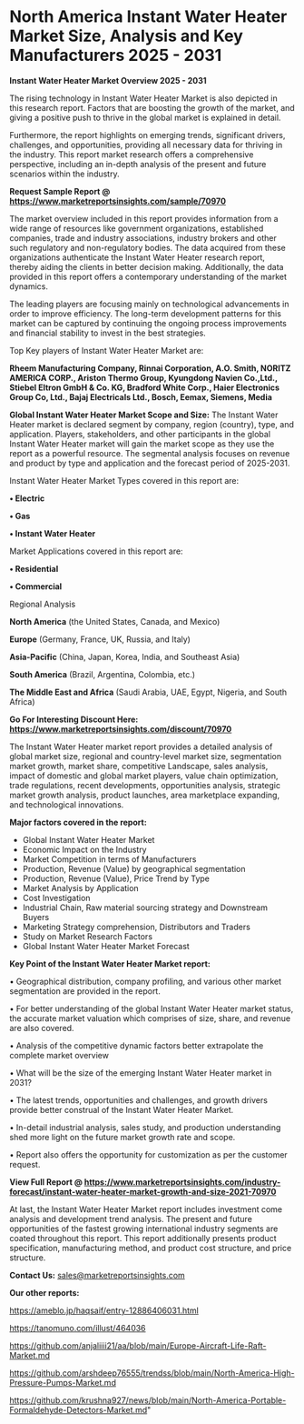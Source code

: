 # North America Instant Water Heater Market Size, Analysis and Key Manufacturers 2025 - 2031

<Strong> Instant Water Heater Market Overview 2025 - 2031</strong>

The rising technology in Instant Water Heater Market is also depicted in this research report. Factors that are boosting the growth of the market, and giving a positive push to thrive in the global market is explained in detail.

Furthermore, the report highlights on emerging trends, significant drivers, challenges, and opportunities, providing all necessary data for thriving in the industry. This report market research offers a comprehensive perspective, including an in-depth analysis of the present and future scenarios within the industry.

<strong>Request Sample Report @ <a href=https://www.marketreportsinsights.com/sample/70970>https://www.marketreportsinsights.com/sample/70970</a></strong>

The market overview included in this report provides information from a wide range of resources like government organizations, established companies, trade and industry associations, industry brokers and other such regulatory and non-regulatory bodies. The data acquired from these organizations authenticate the Instant Water Heater research report, thereby aiding the clients in better decision making. Additionally, the data provided in this report offers a contemporary understanding of the market dynamics.

The leading players are focusing mainly on technological advancements in order to improve efficiency. The long-term development patterns for this market can be captured by continuing the ongoing process improvements and financial stability to invest in the best strategies.

Top Key players of Instant Water Heater Market are:

<strong>Rheem Manufacturing Company, Rinnai Corporation, A.O. Smith, NORITZ AMERICA CORP., Ariston Thermo Group, Kyungdong Navien Co.,Ltd., Stiebel Eltron GmbH & Co. KG, Bradford White Corp., Haier Electronics Group Co, Ltd., Bajaj Electricals Ltd., Bosch, Eemax, Siemens, Media</strong>

<strong><b>Global Instant Water Heater Market Scope and Size:</b></strong>
The Instant Water Heater market is declared segment by company, region (country), type, and application. Players, stakeholders, and other participants in the global Instant Water Heater market will gain the market scope as they use the report as a powerful resource. The segmental analysis focuses on revenue and product by type and application and the forecast period of 2025-2031.

Instant Water Heater Market Types covered in this report are:

<strong>• Electric

• Gas

• Instant Water Heater</strong>

Market Applications covered in this report are:

<strong>• Residential

• Commercial</strong> 

Regional Analysis

<strong>North America</strong> (the United States, Canada, and Mexico)

<strong>Europe</strong> (Germany, France, UK, Russia, and Italy)

<strong>Asia-Pacific</strong> (China, Japan, Korea, India, and Southeast Asia)

<strong>South America</strong> (Brazil, Argentina, Colombia, etc.)

<strong>The Middle East and Africa</strong> (Saudi Arabia, UAE, Egypt, Nigeria, and South Africa)

<strong>Go For Interesting Discount Here: <a href=https://www.marketreportsinsights.com/discount/70970>https://www.marketreportsinsights.com/discount/70970</a></strong>

The Instant Water Heater market report provides a detailed analysis of global market size, regional and country-level market size, segmentation market growth, market share, competitive Landscape, sales analysis, impact of domestic and global market players, value chain optimization, trade regulations, recent developments, opportunities analysis, strategic market growth analysis, product launches, area marketplace expanding, and technological innovations.

<strong><b>Major factors covered in the report:</b></strong>
<ul>
  <li>Global Instant Water Heater Market </li>
  <li>Economic Impact on the Industry</li>
  <li>Market Competition in terms of Manufacturers</li>
  <li>Production, Revenue (Value) by geographical segmentation</li>
  <li>Production, Revenue (Value), Price Trend by Type</li>
  <li>Market Analysis by Application</li>
  <li>Cost Investigation</li>
  <li>Industrial Chain, Raw material sourcing strategy and Downstream Buyers</li>
  <li>Marketing Strategy comprehension, Distributors and Traders</li>
  <li>Study on Market Research Factors</li>
  <li>Global Instant Water Heater Market Forecast</li>
</ul>

<strong><b>Key Point of the Instant Water Heater Market report:</b></strong>

• Geographical distribution, company profiling, and various other market segmentation are provided in the report.

• For better understanding of the global Instant Water Heater market status, the accurate market valuation which comprises of size, share, and revenue are also covered.

• Analysis of the competitive dynamic factors better extrapolate the complete market overview

• What will be the size of the emerging Instant Water Heater market in 2031?

• The latest trends, opportunities and challenges, and growth drivers provide better construal of the Instant Water Heater Market.

• In-detail industrial analysis, sales study, and production understanding shed more light on the future market growth rate and scope.

• Report also offers the opportunity for customization as per the customer request.

<strong><b>View Full Report @ <a href=https://www.marketreportsinsights.com/industry-forecast/instant-water-heater-market-growth-and-size-2021-70970>https://www.marketreportsinsights.com/industry-forecast/instant-water-heater-market-growth-and-size-2021-70970</a></b></strong>


At last, the Instant Water Heater Market report includes investment come analysis and development trend analysis. The present and future opportunities of the fastest growing international industry segments are coated throughout this report. This report additionally presents product specification, manufacturing method, and product cost structure, and price structure.

<strong>Contact Us:</strong>
sales@marketreportsinsights.com

<strong>Our other reports:</strong>

<a href=https://ameblo.jp/haqsaif/entry-12886406031.html>https://ameblo.jp/haqsaif/entry-12886406031.html</a>

<a href=https://tanomuno.com/illust/464036>https://tanomuno.com/illust/464036</a>

<a href=https://github.com/anjaliiii21/aa/blob/main/Europe-Aircraft-Life-Raft-Market.md>https://github.com/anjaliiii21/aa/blob/main/Europe-Aircraft-Life-Raft-Market.md</a>

<a href=https://github.com/arshdeep76555/trendss/blob/main/North-America-High-Pressure-Pumps-Market.md>https://github.com/arshdeep76555/trendss/blob/main/North-America-High-Pressure-Pumps-Market.md</a>

<a href=https://github.com/krushna927/news/blob/main/North-America-Portable-Formaldehyde-Detectors-Market.md>https://github.com/krushna927/news/blob/main/North-America-Portable-Formaldehyde-Detectors-Market.md</a>"
